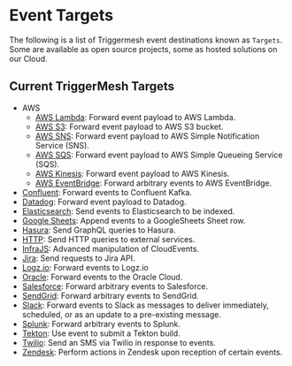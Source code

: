 # Event Targets

The following is a list of Triggermesh event destinations known as `Targets`. Some are available as open source projects, some as hosted solutions on our Cloud.

## Current TriggerMesh Targets

- AWS
    - [AWS Lambda](./awslambda.md): Forward event payload to AWS Lambda.
    - [AWS S3](./awss3.md): Forward event payload to AWS S3 bucket.
    - [AWS SNS](./awssns.md): Forward event payload to AWS Simple Notification Service (SNS).
    - [AWS SQS](./awssqs.md): Forward event payload to AWS Simple Queueing Service (SQS).
    - [AWS Kinesis](./awskinesis.md): Forward event payload to AWS Kinesis.
    - [AWS EventBridge](./awseventbridge.md): Forward arbitrary events to AWS EventBridge.
- [Confluent](./confluent.md): Forward events to Confluent Kafka.
- [Datadog](./datadog.md): Forward event payload to Datadog.
- [Elasticsearch](./elasticsearch.md): Send events to Elasticsearch to be indexed.
- [Google Sheets](./googlesheets.md): Append events to a GoogleSheets Sheet row.
- [Hasura](./hasura.md): Send GraphQL queries to Hasura.
- [HTTP](./http.md): Send HTTP queries to external services.
- [InfraJS](./infrajs.md): Advanced manipulation of CloudEvents.
- [Jira](./jira.md): Send requests to Jira API.
- [Logz.io](./logz.md): Forward events to Logz.io
- [Oracle](./oracle.md): Forward events to the Oracle Cloud.
- [Salesforce](./salesforce.md): Forward arbitrary events to Salesforce.
- [SendGrid](./sendgrid.md): Forward arbitrary events to SendGrid.
- [Slack](./slack.md): Forward events to Slack as messages to deliver immediately, scheduled, or as an update to a pre-existing message.
- [Splunk](./splunk.md): Forward arbitrary events to Splunk.
- [Tekton](./tekton.md): Use event to submit a Tekton build.
- [Twilio](./twilio.md): Send an SMS via Twilio in response to events.
- [Zendesk](./zendesk.md): Perform actions in Zendesk upon reception of certain events.